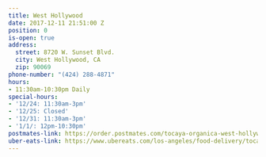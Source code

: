 ```yaml
---
title: West Hollywood
date: 2017-12-11 21:51:00 Z
position: 0
is-open: true
address:
  street: 8720 W. Sunset Blvd.
  city: West Hollywood, CA
  zip: 90069
phone-number: "(424) 288-4871"
hours:
- 11:30am-10:30pm Daily
special-hours:
- '12/24: 11:30am-3pm'
- '12/25: Closed'
- '12/31: 11:30am-3pm'
- '1/1/: 12pm-10:30pm'
postmates-link: https://order.postmates.com/tocaya-organica-west-hollywood
uber-eats-link: https://www.ubereats.com/los-angeles/food-delivery/tocaya-organica-west-hollywood/vCyLDrUDS2GJR15syStOqw/
---
```


